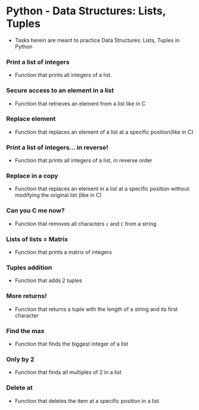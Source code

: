 # Python - Data Structures: Lists, Tuples

* Tasks herein are meant to practice Data Structures: Lists, Tuples in Python

### Print a list of integers

* Function that prints all integers of a list.

### Secure access to an element in a list

* Function that retrieves an element from a list like in C

### Replace element

* Function that replaces an element of a list at a specific position(like in C)

### Print a list of integers... in reverse!

* Function that prints all integers of a list, in reverse order

### Replace in a copy

* Function that replaces an element in a list at a specific position without modifying the original list (like in C)

### Can you C me now?

* Function that removes all characters `c` and `C` from a string

### Lists of lists = Matrix

* Function that prints a matrix of integers

### Tuples addition

* Function that adds 2 tuples

### More returns!

* Function that returns a tuple with the length of a string and its first character

### Find the max

* Function that finds the biggest integer of a list

### Only by 2

* Function that finds all multiples of 2 in a list

### Delete at

* Function that deletes the item at a specific position in a list
